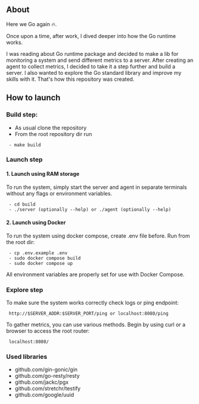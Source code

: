 
## About

Here we Go again 🔥. 

Once upon a time, after work, I dived deeper into how the Go runtime works. 

I was reading about Go runtime package and decided to make a lib for monitoring a system and send different metrics to a server. After creating an agent to collect metrics, I decided to take it a step further and build a server. I also wanted to explore the Go standard library and improve my skills with it. That's how this repository was created.  


## How to launch 

### Build step:
- As usual clone the repository
- From the root repository dir run
```
 - make build
 ```
### Launch step
#### 1. Launch using RAM storage
To run the system, simply start the server and agent in separate terminals without any flags or environment variables.
```
 - cd build
 - ./server (optionally --help) or ./agent (optionally --help)
 ```

#### 2. Launch using Docker
To run the system using docker compose, create .env file before. Run from the root dir:
```
 - cp .env.example .env
 - sudo docker compose build
 - sudo docker compose up
 ```
All environment variables are properly set for use with Docker Compose.

### Explore step

To make sure the system works correctly check logs or ping endpoint:
```
 http://$SERVER_ADDR:$SERVER_PORT/ping or localhost:8080/ping
 ```

To gather metrics, you can use various methods. Begin by using curl or a browser to access the root router:
```
 localhost:8080/
 ```

### Used libraries
 - github.com/gin-gonic/gin
 - github.com/go-resty/resty
 - github.com/jackc/pgx
 - github.com/stretchr/testify
 - github.com/google/uuid
